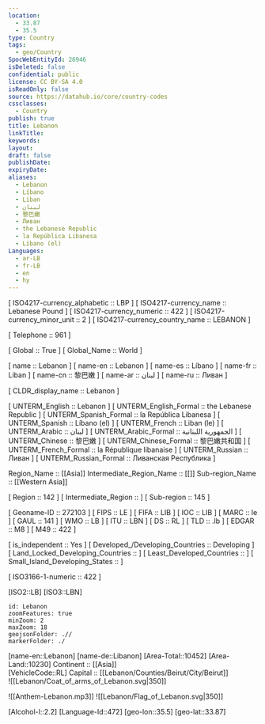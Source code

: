 ```yaml
---
location:
  - 33.87
  - 35.5
type: Country
tags:
  - geo/Country
SpocWebEntityId: 26946
isDeleted: false
confidential: public
license: CC BY-SA 4.0
isReadOnly: false
source: https://datahub.io/core/country-codes
cssclasses:
  - Country
publish: true
title: Lebanon
linkTitle:
keywords:
layout:
draft: false
publishDate:
expiryDate:
aliases:
  - Lebanon
  - Líbano
  - Liban
  - لبنان
  - 黎巴嫩
  - Ливан
  - the Lebanese Republic
  - la República Libanesa
  - Líbano (el)
Languages:
  - ar-LB
  - fr-LB
  - en
  - hy
---
```



[	ISO4217-currency_alphabetic	 :: LBP ] 
[	ISO4217-currency_name	 :: Lebanese Pound ] 
[	ISO4217-currency_numeric	 :: 422 ] 
[	ISO4217-currency_minor_unit	 :: 2 ] 
[	ISO4217-currency_country_name	 :: LEBANON ] 

[	Telephone	 :: 961 ] 

[	Global	 :: True ] 
[	Global_Name	 :: World ] 

[	name	 :: Lebanon ] 
[	name-en	 :: Lebanon ] 
[	name-es	 :: Líbano ] 
[	name-fr	 :: Liban ] 
[	name-cn	 :: 黎巴嫩 ] 
[	name-ar	 :: لبنان ] 
[	name-ru	 :: Ливан ] 

[	CLDR_display_name	 :: Lebanon ] 

[	UNTERM_English	 :: Lebanon ] 
[	UNTERM_English_Formal	 :: the Lebanese Republic ] 
[	UNTERM_Spanish_Formal	 :: la República Libanesa ] 
[	UNTERM_Spanish	 :: Líbano (el) ] 
[	UNTERM_French	 :: Liban (le) ] 
[	UNTERM_Arabic	 :: لبنان ] 
[	UNTERM_Arabic_Formal	 :: الجمهورية اللبنانية ] 
[	UNTERM_Chinese	 :: 黎巴嫩 ] 
[	UNTERM_Chinese_Formal	 :: 黎巴嫩共和国 ] 
[	UNTERM_French_Formal	 :: la République libanaise ] 
[	UNTERM_Russian	 :: Ливан ] 
[	UNTERM_Russian_Formal	 :: Ливанская Республика ] 

Region_Name ::  [[Asia]] 
Intermediate_Region_Name ::  [[]] 
Sub-region_Name ::  [[Western Asia]] 

[	Region	 :: 142 ] 
[	Intermediate_Region	 ::  ] 
[	Sub-region	 :: 145 ] 

[	Geoname-ID	 :: 272103 ] 
[	FIPS	 :: LE ] 
[	FIFA	 :: LIB ] 
[	IOC	 :: LIB ] 
[	MARC	 :: le ] 
[	GAUL	 :: 141 ] 
[	WMO	 :: LB ] 
[	ITU	 :: LBN ] 
[	DS	 :: RL ] 
[	TLD	 :: .lb ] 
[	EDGAR	 :: M8 ] 
[	M49	 :: 422 ] 

[	is_independent	 :: Yes ] 
[	Developed_/Developing_Countries	 :: Developing ] 
[	Land_Locked_Developing_Countries	 ::  ] 
[	Least_Developed_Countries	 ::  ] 
[	Small_Island_Developing_States	 ::  ] 

[	ISO3166-1-numeric	 :: 422 ] 



[ISO2::LB] 
[ISO3::LBN] 
```leaflet
id: Lebanon
zoomFeatures: true 
minZoom: 2 
maxZoom: 18
geojsonFolder: .// 
markerFolder: ./
```

[name-en::Lebanon] 
[name-de::Libanon] 
[Area-Total::10452] 
[Area-Land::10230] 
Continent :: [[Asia]]  
[VehicleCode::RL] 
Capital :: [[Lebanon/Counties/Beirut/City/Beirut]]  
![[Lebanon/Coat_of_arms_of_Lebanon.svg|350]]  

![[Anthem-Lebanon.mp3]] 
![[Lebanon/Flag_of_Lebanon.svg|350]]  

[Alcohol-l::2.2] 
[Language-Id::472] 
[geo-lon::35.5] 
[geo-lat::33.87] 




